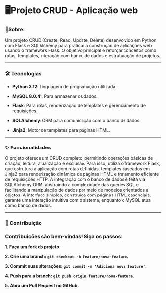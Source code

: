 # 🖥️**Projeto CRUD - Aplicação web**
### 📒**Sobre:**

 Um projeto CRUD (Create, Read, Update, Delete) desenvolvido em Python com Flask e SQLAlchemy para praticar a construção de aplicações web usando o framework Flask. O objetivo principal é reforçar conceitos como rotas, templates, interação com banco de dados e estruturação de projetos.

---

### 🛠️ Tecnologias

- **Python 3.12**: Linguagem de programação utilizada.
- **MySQL 8.0.41**: Para armazenar os dados.
- **Flask**: Para rotas, renderização de templates e gerenciamento de requisições.

- **SQLAlchemy**: ORM para comunicação com o banco de dados.
- **Jinja2**: Motor de templates para páginas HTML.

 ---

 ### ✨ Funcionalidades

O projeto oferece um CRUD completo, permitindo operações básicas de criação, leitura, atualização e exclusão. Para isso, utiliza o framework Flask, que estrutura a aplicação com rotas definidas, templates baseados em Jinja2 para renderização dinâmica de páginas HTML e tratamento eficiente de requisições HTTP. A integração com o banco de dados é feita via SQLAlchemy ORM, abstraindo a complexidade das queries SQL e facilitando a manipulação de dados por meio de modelos orientados a objetos. A interface simples, construída com páginas HTML essenciais, garante uma interação intuitiva com o sistema, enquanto o MySQL atua como banco de dados.

---

### 🤝 **Contribuição**
### Contribuições são bem-vindas! Siga os passos:

**1. Faça um fork do projeto.**

**2. Crie uma branch: `git checkout -b feature/nova-feature`.**

**3. Commit suas alterações:  `git commit -m 'Adiciona nova feature'`.**

**4. Push para a branch:  `git push origin feature/nova-feature`.**

**5. Abra um Pull Request no GitHub.**
